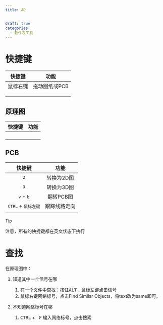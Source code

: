 ```yaml
---
title: AD


draft: true
categories: 
  - 软件及工具
---
```




# 快捷键

|  快捷键  |     功能      |
| :------: | :-----------: |
| 鼠标右键 | 拖动图纸或PCB |
|          |               |
|          |               |
|          |               |



## 原理图

| 快捷键 | 功能 |
| :----: | :--: |
|        |      |
|        |      |
|        |      |
|        |      |



## PCB

|                快捷键                 |   功能   |
| :--------------------------------: | :----: |
|            <kbd>2</kbd>            | 转换为2D图 |
|            <kbd>3</kbd>            | 转换为3D图 |
|    <kbd>v</kbd> + <kbd>b</kbd>     | 翻转PCB图 |
| <kbd> CTRL</kbd> + <kbd>鼠标左键</kbd> | 跟踪线路走向 |
|                                    |        |



> [!TIP]
>
> 注意，所有的快捷键都在英文状态下执行



# 查找

在原理图中：

1. 知道其中一个信号在哪
   1. 在一个文件中查找：按住<kbd>ALT</kbd>，鼠标左键点击信号
   2. 鼠标右键网络标号，点击Find Similar Objects，将text改为same即可。

2. 不知道网络标号在哪
   1. <kbd>CTRL</kbd> + <kbd> F</kbd> 输入网络标号，点击搜索

































